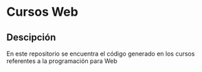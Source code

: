 # Cursos Web

## Descipción

En este repositorio se encuentra el código generado en los cursos referentes a la programación para Web